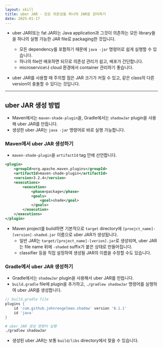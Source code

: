 ```yaml
---
layout: skill
title: uber JAR - 모든 의존성을 하나의 JAR로 관리하기
date: 2025-01-17
---
```



- uber JAR(또는 fat JAR)는 Java application과 그것이 의존하는 모든 library들을 하나의 실행 가능한 JAR file로 packaging한 것입니다.
    - 모든 dependency를 포함하기 때문에 `java -jar` 명령어로 쉽게 실행할 수 있습니다.
    - 하나의 file만 배포하면 되므로 의존성 관리가 쉽고, 배포가 간단합니다.
    - microservice나 cloud 환경에서 container 관리하기 좋습니다.

- uber JAR를 사용할 때 주의할 점은 JAR 크기가 커질 수 있고, 같은 class의 다른 version이 충돌할 수 있다는 것입니다.


---


## uber JAR 생성 방법

- Maven에서는 `maven-shade-plugin`을, Gradle에서는 `shadowJar` plugin을 사용해 uber JAR를 만듭니다.
- 생성한 uber JAR는 `java -jar` 명령어로 바로 실행 가능합니다.


### Maven에서 uber JAR 생성하기

- `maven-shade-plugin`을 `artifactId` tag 안에 선언합니다.

```xml
<plugin>
    <groupId>org.apache.maven.plugins</groupId>
    <artifactId>maven-shade-plugin</artifactId>
    <version>3.2.4</version>
    <executions>
        <execution>
            <phase>package</phase>
            <goals>
                <goal>shade</goal>
            </goals>
        </execution>
    </executions>
</plugin>
```

- Maven project를 build하면 기본적으로 `target` directory에 `[proejct_name]-[version]-shaded.jar` 이름으로 uber JAR가 생성됩니다.
    - 일반 JAR는 `target/[project_name]-[verion].jar`로 생성되며, uber JAR는 file name 뒤에 `-shaded` suffix가 붙은 상태로 만들어집니다.
    - classifier 등을 직접 설정하여 생성될 JAR의 이름을 수정할 수도 있습니다.


### Gradle에서 uber JAR 생성하기

- Gradle에서는 `shadowJar` plugin을 사용해서 uber JAR를 만듭니다.
- `build.gradle` file에 plugin을 추가하고, `./gradlew shadowJar` 명령어를 실행하여 uber JAR를 생성합니다.

```groovy
// build.gradle file
plugins {
    id 'com.github.johnrengelman.shadow' version '8.1.1'
    id 'java'
}
```

```bash
# uber JAR 생성 명령어 실행
./gradlew shadowJar
```

- 생성된 uber JAR는 보통 `build/libs` directory에서 찾을 수 있습니다.

